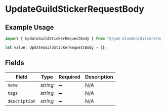 # UpdateGuildStickerRequestBody

## Example Usage

```typescript
import { UpdateGuildStickerRequestBody } from "@ryan-blunden/discord/models/operations";

let value: UpdateGuildStickerRequestBody = {};
```

## Fields

| Field              | Type               | Required           | Description        |
| ------------------ | ------------------ | ------------------ | ------------------ |
| `name`             | *string*           | :heavy_minus_sign: | N/A                |
| `tags`             | *string*           | :heavy_minus_sign: | N/A                |
| `description`      | *string*           | :heavy_minus_sign: | N/A                |